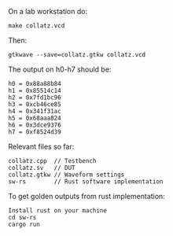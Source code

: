 On a lab workstation do:
```
make collatz.vcd
```
Then:
```
gtkwave --save=collatz.gtkw collatz.vcd
```
The output on h0-h7 should be:
```
h0 = 0x88a88b84
h1 = 0x85514c14
h2 = 0x7fd1bc96
h3 = 0xcb46ce85
h4 = 0x341f31ac
h5 = 0x68aaa824
h6 = 0x3dce9376
h7 = 0xf8524d39
```
Relevant files so far:
```
collatz.cpp  // Testbench
collatz.sv   // DUT
collatz.gtkw // Waveform settings
sw-rs        // Rust software implementation
```
To get golden outputs from rust implementation:
```
Install rust on your machine
cd sw-rs
cargo run
```
